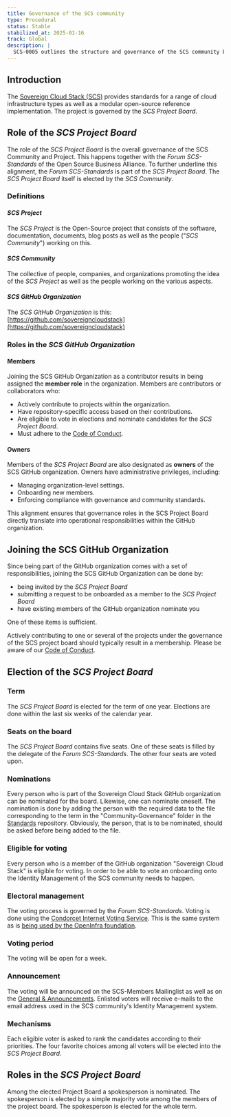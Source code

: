 ```yaml
---
title: Governance of the SCS community
type: Procedural
status: Stable
stabilized_at: 2025-01-16
track: Global
description: |
  SCS-0005 outlines the structure and governance of the SCS community by the SCS Project Board and how this is elected.
---
```


## Introduction

The [Sovereign Cloud Stack (SCS)](https://scs.community) provides standards
for a range of cloud infrastructure types as well as a modular open-source
reference implementation.
The project is governed by the _SCS Project Board_.

## Role of the _SCS Project Board_

The role of the _SCS Project Board_ is the overall governance of the SCS Community and Project.
This happens together with the _Forum SCS-Standards_ of the Open Source Business Alliance. To further
underline this alignment, the _Forum SCS-Standards_ is part of the _SCS Project Board_.
The _SCS Project Board_ itself is elected by the _SCS Community_.

### Definitions

#### _SCS Project_

The _SCS Project_ is the Open-Source project that consists of the software, documentation, documents, blog posts as well as the people ("_SCS Community_") working on this.

#### _SCS Community_

The collective of people, companies, and organizations promoting the idea of the _SCS Project_ as well as the people working on the various aspects.

#### _SCS GitHub Organization_

The _SCS GitHub Organization_ is this: [https://github.com/sovereigncloudstack](https://github.com/sovereigncloudstack)

### Roles in the _SCS GitHub Organization_

#### Members

Joining the SCS GitHub Organization as a contributor results in being assigned the **member role** in the organization. Members are contributors or collaborators who:

- Actively contribute to projects within the organization.
- Have repository-specific access based on their contributions.
- Are eligible to vote in elections and nominate candidates for the _SCS Project Board_.
- Must adhere to the [Code of Conduct](https://github.com/SovereignCloudStack/.github/blob/main/CODE_OF_CONDUCT.md).

#### Owners

Members of the _SCS Project Board_ are also designated as **owners** of the SCS GitHub organization. Owners have administrative privileges, including:

- Managing organization-level settings.
- Onboarding new members.
- Enforcing compliance with governance and community standards.

This alignment ensures that governance roles in the SCS Project Board directly translate into operational responsibilities within the GitHub organization.

## Joining the SCS GitHub Organization

Since being part of the GitHub organization comes with a set of responsibilities, joining the SCS GitHub Organization can be done by:

- being invited by the _SCS Project Board_
- submitting a request to be onboarded as a member to the _SCS Project Board_
- have existing members of the GitHub organization nominate you

One of these items is sufficient.

Actively contributing to one or several of the projects under the governance of the SCS project board should typically result in a membership. Please be aware of our [Code of Conduct](https://github.com/SovereignCloudStack/.github/blob/main/CODE_OF_CONDUCT.md).

## Election of the _SCS Project Board_

### Term

The _SCS Project Board_ is elected for the term of one year. Elections are done
within the last six weeks of the calendar year.

### Seats on the board

The _SCS Project Board_ contains five seats. One of these seats is filled by
the delegate of the _Forum SCS-Standards_. The other four seats are voted upon.

### Nominations

Every person who is part of the Sovereign Cloud Stack GitHub organization can be
nominated for the board. Likewise, one can nominate oneself.
The nomination is done by adding the person with the required data to the file corresponding to the term in the "Community-Governance" folder in the [Standards](https://github.com/sovereignCloudStack/standards/) repository. Obviously, the person, that is to be nominated, should be asked before being added to the file.

### Eligible for voting

Every person who is a member of the GitHub organization "Sovereign Cloud Stack" is eligible for voting. In order to be able to vote an onboarding onto the Identity Management of the SCS community needs to happen.

### Electoral management

The voting process is governed by the _Forum SCS-Standards_.
Voting is done using the [Condorcet Internet Voting Service](https://civs.cs.cornell.edu). This is the same system as is [being used by the OpenInfra foundation](https://wiki.openstack.org/wiki/Election_Officiating_Guidelines#Running_the_election_itself).

### Voting period

The voting will be open for a week.

### Announcement

The voting will be announced on the SCS-Members Mailinglist as well as on the [General & Announcements](https://matrix.to/#/#scs-general:matrix.org). Enlisted voters will receive e-mails to the email address used in the SCS community's Identity Management system.

### Mechanisms

Each eligible voter is asked to rank the candidates according to their priorities.
The four favorite choices among all voters will be elected into the _SCS Project Board_.

## Roles in the _SCS Project Board_

Among the elected Project Board a spokesperson is nominated. The spokesperson is
elected by a simple majority vote among the members of the project board. The
spokesperson is elected for the whole term.
